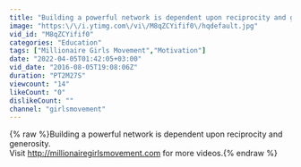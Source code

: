 ```yaml
---
title: "Building a powerful network is dependent upon reciprocity and generosity."
image: "https:\/\/i.ytimg.com\/vi\/M8qZCYifif0\/hqdefault.jpg"
vid_id: "M8qZCYifif0"
categories: "Education"
tags: ["Millionaire Girls Movement","Motivation"]
date: "2022-04-05T01:42:05+03:00"
vid_date: "2016-08-05T19:08:06Z"
duration: "PT2M27S"
viewcount: "14"
likeCount: "0"
dislikeCount: ""
channel: "girlsmovement"
---
```

{% raw %}Building a powerful network is dependent upon reciprocity and generosity.<br />Visit <a rel="nofollow" target="blank" href="http://millionairegirlsmovement.com">http://millionairegirlsmovement.com</a> for more videos.{% endraw %}
